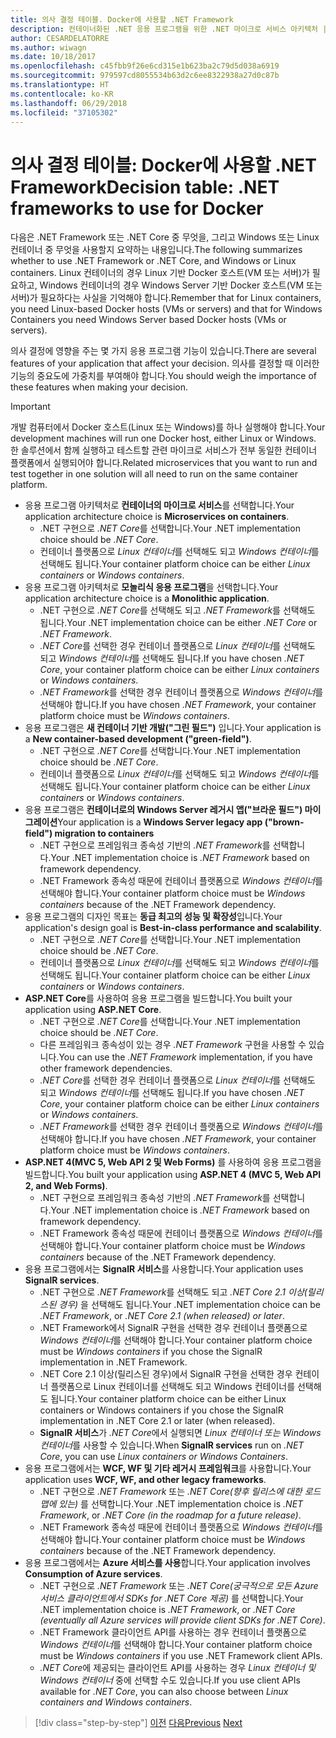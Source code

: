 ```yaml
---
title: 의사 결정 테이블. Docker에 사용할 .NET Framework
description: 컨테이너화된 .NET 응용 프로그램을 위한 .NET 마이크로 서비스 아키텍처 | 의사 결정 테이블, Docker에 사용할 .NET Framework
author: CESARDELATORRE
ms.author: wiwagn
ms.date: 10/18/2017
ms.openlocfilehash: c45fbb9f26e6cd315e1b623ba2c79d5d038a6919
ms.sourcegitcommit: 979597cd8055534b63d2c6ee8322938a27d0c87b
ms.translationtype: HT
ms.contentlocale: ko-KR
ms.lasthandoff: 06/29/2018
ms.locfileid: "37105302"
---
```

# <a name="decision-table-net-frameworks-to-use-for-docker"></a><span data-ttu-id="17334-104">의사 결정 테이블: Docker에 사용할 .NET Framework</span><span class="sxs-lookup"><span data-stu-id="17334-104">Decision table: .NET frameworks to use for Docker</span></span>

<span data-ttu-id="17334-105">다음은 .NET Framework 또는 .NET Core 중 무엇을, 그리고 Windows 또는 Linux 컨테이너 중 무엇을 사용할지 요약하는 내용입니다.</span><span class="sxs-lookup"><span data-stu-id="17334-105">The following summarizes whether to use .NET Framework or .NET Core, and Windows or Linux containers.</span></span> <span data-ttu-id="17334-106">Linux 컨테이너의 경우 Linux 기반 Docker 호스트(VM 또는 서버)가 필요하고, Windows 컨테이너의 경우 Windows Server 기반 Docker 호스트(VM 또는 서버)가 필요하다는 사실을 기억해야 합니다.</span><span class="sxs-lookup"><span data-stu-id="17334-106">Remember that for Linux containers, you need Linux-based Docker hosts (VMs or servers) and that for Windows Containers you need Windows Server based Docker hosts (VMs or servers).</span></span>

<span data-ttu-id="17334-107">의사 결정에 영향을 주는 몇 가지 응용 프로그램 기능이 있습니다.</span><span class="sxs-lookup"><span data-stu-id="17334-107">There are several features of your application that affect your decision.</span></span> <span data-ttu-id="17334-108">의사를 결정할 때 이러한 기능의 중요도에 가중치를 부여해야 합니다.</span><span class="sxs-lookup"><span data-stu-id="17334-108">You should weigh the importance of these features when making your decision.</span></span>

> [!IMPORTANT]
> <span data-ttu-id="17334-109">개발 컴퓨터에서 Docker 호스트(Linux 또는 Windows)를 하나 실행해야 합니다.</span><span class="sxs-lookup"><span data-stu-id="17334-109">Your development machines will run one Docker host, either Linux or Windows.</span></span> <span data-ttu-id="17334-110">한 솔루션에서 함께 실행하고 테스트할 관련 마이크로 서비스가 전부 동일한 컨테이너 플랫폼에서 실행되어야 합니다.</span><span class="sxs-lookup"><span data-stu-id="17334-110">Related microservices that you want to run and test together in one solution will all need to run on the same container platform.</span></span>

* <span data-ttu-id="17334-111">응용 프로그램 아키텍처로 **컨테이너의 마이크로 서비스**를 선택합니다.</span><span class="sxs-lookup"><span data-stu-id="17334-111">Your application architecture choice is **Microservices on containers**.</span></span>
    - <span data-ttu-id="17334-112">.NET 구현으로 *.NET Core*를 선택합니다.</span><span class="sxs-lookup"><span data-stu-id="17334-112">Your .NET implementation choice should be *.NET Core*.</span></span>
    - <span data-ttu-id="17334-113">컨테이너 플랫폼으로 *Linux 컨테이너*를 선택해도 되고 *Windows 컨테이너*를 선택해도 됩니다.</span><span class="sxs-lookup"><span data-stu-id="17334-113">Your container platform choice can be either *Linux containers* or *Windows containers*.</span></span>
* <span data-ttu-id="17334-114">응용 프로그램 아키텍처로 **모놀리식 응용 프로그램**을 선택합니다.</span><span class="sxs-lookup"><span data-stu-id="17334-114">Your application architecture choice is a **Monolithic application**.</span></span>
    - <span data-ttu-id="17334-115">.NET 구현으로 *.NET Core*를 선택해도 되고 *.NET Framework*를 선택해도 됩니다.</span><span class="sxs-lookup"><span data-stu-id="17334-115">Your .NET implementation choice can be either *.NET Core* or *.NET Framework*.</span></span>
    - <span data-ttu-id="17334-116">*.NET Core*를 선택한 경우 컨테이너 플랫폼으로 *Linux 컨테이너*를 선택해도 되고 *Windows 컨테이너*를 선택해도 됩니다.</span><span class="sxs-lookup"><span data-stu-id="17334-116">If you have chosen *.NET Core*, your container platform choice can be either *Linux containers* or *Windows containers*.</span></span>
    - <span data-ttu-id="17334-117">*.NET Framework*를 선택한 경우 컨테이너 플랫폼으로 *Windows 컨테이너*를 선택해야 합니다.</span><span class="sxs-lookup"><span data-stu-id="17334-117">If you have chosen *.NET Framework*, your container platform choice must be *Windows containers*.</span></span>
* <span data-ttu-id="17334-118">응용 프로그램은 **새 컨테이너 기반 개발("그린 필드")** 입니다.</span><span class="sxs-lookup"><span data-stu-id="17334-118">Your application is a  **New container-based development ("green-field")**.</span></span>
    - <span data-ttu-id="17334-119">.NET 구현으로 *.NET Core*를 선택합니다.</span><span class="sxs-lookup"><span data-stu-id="17334-119">Your .NET implementation choice should be *.NET Core*.</span></span>
    - <span data-ttu-id="17334-120">컨테이너 플랫폼으로 *Linux 컨테이너*를 선택해도 되고 *Windows 컨테이너*를 선택해도 됩니다.</span><span class="sxs-lookup"><span data-stu-id="17334-120">Your container platform choice can be either *Linux containers* or *Windows containers*.</span></span>
* <span data-ttu-id="17334-121">응용 프로그램은 **컨테이너로의 Windows Server 레거시 앱("브라운 필드") 마이그레이션**</span><span class="sxs-lookup"><span data-stu-id="17334-121">Your application is a **Windows Server legacy app ("brown-field") migration to containers**</span></span>
    - <span data-ttu-id="17334-122">.NET 구현으로 프레임워크 종속성 기반의 *.NET Framework*를 선택합니다.</span><span class="sxs-lookup"><span data-stu-id="17334-122">Your .NET implementation choice is *.NET Framework* based on framework dependency.</span></span>
    - <span data-ttu-id="17334-123">.NET Framework 종속성 때문에 컨테이너 플랫폼으로 *Windows 컨테이너*를 선택해야 합니다.</span><span class="sxs-lookup"><span data-stu-id="17334-123">Your container platform choice must be *Windows containers* because of the .NET Framework dependency.</span></span>
* <span data-ttu-id="17334-124">응용 프로그램의 디자인 목표는 **동급 최고의 성능 및 확장성**입니다.</span><span class="sxs-lookup"><span data-stu-id="17334-124">Your application's design goal is **Best-in-class performance and scalability**.</span></span>
    - <span data-ttu-id="17334-125">.NET 구현으로 *.NET Core*를 선택합니다.</span><span class="sxs-lookup"><span data-stu-id="17334-125">Your .NET implementation choice should be *.NET Core*.</span></span>
    - <span data-ttu-id="17334-126">컨테이너 플랫폼으로 *Linux 컨테이너*를 선택해도 되고 *Windows 컨테이너*를 선택해도 됩니다.</span><span class="sxs-lookup"><span data-stu-id="17334-126">Your container platform choice can be either *Linux containers* or *Windows containers*.</span></span>
* <span data-ttu-id="17334-127">**ASP.NET Core**를 사용하여 응용 프로그램을 빌드합니다.</span><span class="sxs-lookup"><span data-stu-id="17334-127">You built your application using **ASP.NET Core**.</span></span>
    - <span data-ttu-id="17334-128">.NET 구현으로 *.NET Core*를 선택합니다.</span><span class="sxs-lookup"><span data-stu-id="17334-128">Your .NET implementation choice should be *.NET Core*.</span></span>
    - <span data-ttu-id="17334-129">다른 프레임워크 종속성이 있는 경우 *.NET Framework* 구현을 사용할 수 있습니다.</span><span class="sxs-lookup"><span data-stu-id="17334-129">You can use the *.NET Framework* implementation, if you have other framework dependencies.</span></span>
    - <span data-ttu-id="17334-130">*.NET Core*를 선택한 경우 컨테이너 플랫폼으로 *Linux 컨테이너*를 선택해도 되고 *Windows 컨테이너*를 선택해도 됩니다.</span><span class="sxs-lookup"><span data-stu-id="17334-130">If you have chosen *.NET Core*, your container platform choice can be either *Linux containers* or *Windows containers*.</span></span>
    - <span data-ttu-id="17334-131">*.NET Framework*를 선택한 경우 컨테이너 플랫폼으로 *Windows 컨테이너*를 선택해야 합니다.</span><span class="sxs-lookup"><span data-stu-id="17334-131">If you have chosen *.NET Framework*, your container platform choice must be *Windows containers*.</span></span>
* <span data-ttu-id="17334-132">**ASP.NET 4(MVC 5, Web API 2 및 Web Forms)** 를 사용하여 응용 프로그램을 빌드합니다.</span><span class="sxs-lookup"><span data-stu-id="17334-132">You built your application using **ASP.NET 4 (MVC 5, Web API 2, and Web Forms)**.</span></span>
    - <span data-ttu-id="17334-133">.NET 구현으로 프레임워크 종속성 기반의 *.NET Framework*를 선택합니다.</span><span class="sxs-lookup"><span data-stu-id="17334-133">Your .NET implementation choice is *.NET Framework* based on framework dependency.</span></span>
    - <span data-ttu-id="17334-134">.NET Framework 종속성 때문에 컨테이너 플랫폼으로 *Windows 컨테이너*를 선택해야 합니다.</span><span class="sxs-lookup"><span data-stu-id="17334-134">Your container platform choice must be *Windows containers* because of the .NET Framework dependency.</span></span>
* <span data-ttu-id="17334-135">응용 프로그램에서는 **SignalR 서비스**를 사용합니다.</span><span class="sxs-lookup"><span data-stu-id="17334-135">Your application uses **SignalR services**.</span></span>
    - <span data-ttu-id="17334-136">.NET 구현으로 *.NET Framework*를 선택해도 되고 *.NET Core 2.1 이상(릴리스된 경우)* 을 선택해도 됩니다.</span><span class="sxs-lookup"><span data-stu-id="17334-136">Your .NET implementation choice can be *.NET Framework*, or *.NET Core 2.1 (when released) or later*.</span></span>
    - <span data-ttu-id="17334-137">.NET Framework에서 SignalR 구현을 선택한 경우 컨테이너 플랫폼으로 *Windows 컨테이너*를 선택해야 합니다.</span><span class="sxs-lookup"><span data-stu-id="17334-137">Your container platform choice must be *Windows containers* if you chose the SignalR implementation in .NET Framework.</span></span>
    - <span data-ttu-id="17334-138">.NET Core 2.1 이상(릴리스된 경우)에서 SignalR 구현을 선택한 경우 컨테이너 플랫폼으로 Linux 컨테이너를 선택해도 되고 Windows 컨테이너를 선택해도 됩니다.</span><span class="sxs-lookup"><span data-stu-id="17334-138">Your container platform choice can be either Linux containers or Windows containers if you chose the SignalR implementation in .NET Core 2.1 or later (when released).</span></span>  
    - <span data-ttu-id="17334-139">**SignalR 서비스**가 *.NET Core*에서 실행되면 *Linux 컨테이너 또는 Windows 컨테이너*를 사용할 수 있습니다.</span><span class="sxs-lookup"><span data-stu-id="17334-139">When **SignalR services** run on *.NET Core*, you can use *Linux containers or Windows Containers*.</span></span>
* <span data-ttu-id="17334-140">응용 프로그램에서는 **WCF, WF 및 기타 레거시 프레임워크**를 사용합니다.</span><span class="sxs-lookup"><span data-stu-id="17334-140">Your application uses **WCF, WF, and other legacy frameworks**.</span></span>
    - <span data-ttu-id="17334-141">.NET 구현으로 *.NET Framework* 또는 *.NET Core(향후 릴리스에 대한 로드맵에 있는)* 를 선택합니다.</span><span class="sxs-lookup"><span data-stu-id="17334-141">Your .NET implementation choice is *.NET Framework*, or *.NET Core (in the roadmap for a future release)*.</span></span>
    - <span data-ttu-id="17334-142">.NET Framework 종속성 때문에 컨테이너 플랫폼으로 *Windows 컨테이너*를 선택해야 합니다.</span><span class="sxs-lookup"><span data-stu-id="17334-142">Your container platform choice must be *Windows containers* because of the .NET Framework dependency.</span></span>
* <span data-ttu-id="17334-143">응용 프로그램에서는 **Azure 서비스를 사용**합니다.</span><span class="sxs-lookup"><span data-stu-id="17334-143">Your application involves **Consumption of Azure services**.</span></span>
    - <span data-ttu-id="17334-144">.NET 구현으로 *.NET Framework* 또는 *.NET Core(궁극적으로 모든 Azure 서비스 클라이언트에서 SDKs for .NET Core 제공)* 를 선택합니다.</span><span class="sxs-lookup"><span data-stu-id="17334-144">Your .NET implementation choice is *.NET Framework*, or *.NET Core (eventually all Azure services will provide client SDKs for .NET Core)*.</span></span>
    - <span data-ttu-id="17334-145">.NET Framework 클라이언트 API를 사용하는 경우 컨테이너 플랫폼으로 *Windows 컨테이너*를 선택해야 합니다.</span><span class="sxs-lookup"><span data-stu-id="17334-145">Your container platform choice must be *Windows containers* if you use .NET Framework client APIs.</span></span>
    - <span data-ttu-id="17334-146">*.NET Core*에 제공되는 클라이언트 API를 사용하는 경우 *Linux 컨테이너 및 Windows 컨테이너* 중에 선택할 수도 있습니다.</span><span class="sxs-lookup"><span data-stu-id="17334-146">If you use client APIs available for *.NET Core*, you can also choose between *Linux containers and Windows containers*.</span></span>

>[!div class="step-by-step"]
<span data-ttu-id="17334-147">[이전](net-framework-container-scenarios.md)
[다음](net-container-os-targets.md)</span><span class="sxs-lookup"><span data-stu-id="17334-147">[Previous](net-framework-container-scenarios.md)
[Next](net-container-os-targets.md)</span></span>

